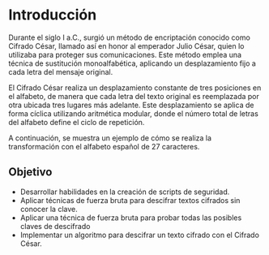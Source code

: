 # Introducción

Durante el siglo I a.C., surgió un método de encriptación conocido como Cifrado César, llamado así en honor al emperador Julio César, quien lo utilizaba para proteger sus comunicaciones. Este método emplea una técnica de sustitución monoalfabética, aplicando un desplazamiento fijo a cada letra del mensaje original.

El Cifrado César realiza un desplazamiento constante de tres posiciones en el alfabeto, de manera que cada letra del texto original es reemplazada por otra ubicada tres lugares más adelante. Este desplazamiento se aplica de forma cíclica utilizando aritmética modular, donde el número total de letras del alfabeto define el ciclo de repetición.

A continuación, se muestra un ejemplo de cómo se realiza la transformación con el alfabeto español de 27 caracteres.

## Objetivo

- Desarrollar habilidades en la creación de scripts de seguridad.
- Aplicar técnicas de fuerza bruta para descifrar textos cifrados sin conocer la clave.
- Aplicar una técnica de fuerza bruta para probar todas las posibles claves de descifrado
- Implementar un algoritmo para descifrar un texto cifrado con el Cifrado César.
